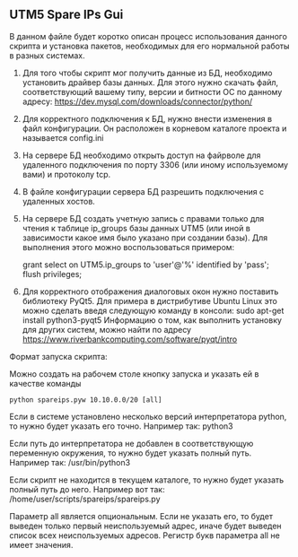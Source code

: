 UTM5 Spare IPs Gui
------------------

В данном файле будет коротко описан процесс использования данного скрипта
и установка пакетов, необходимых для его нормальной работы в разных системах.

1. Для того чтобы скрипт мог получить данные из БД, необходимо установить
   драйвер базы данных. Для этого нужно скачать файл, соответствующий вашему
   типу, версии и битности ОС по данному адресу:
   https://dev.mysql.com/downloads/connector/python/

2. Для корректного подключения к БД, нужно внести изменения в файл конфигурации.
   Он расположен в корневом каталоге проекта и называется config.ini

3. На сервере БД необходимо открыть доступ на файрволе для удаленного подключения
   по порту 3306 (или иному используемому вами) и протоколу tcp.

4. В файле конфигурации сервера БД разрешить подключения с удаленных хостов.

5. На сервере БД создать учетную запись с правами только для чтения к таблице
   ip_groups базы данных UTM5 (или иной в зависимости какое имя было указано
   при создании базы). Для выполнения этого можно воспользоваться примером:

    grant select on UTM5.ip_groups to 'user'@'%' identified by 'pass';  
    flush privileges;

6. Для корректного отображения диалоговых окон нужно поставить библиотеку PyQt5.
   Для примера в дистрибутиве Ubuntu Linux это можно сделать введя следующую
   команду в консоли: sudo apt-get install python3-pyqt5
   Информацию о том, как выполнить установку для других систем, можно найти по
   адресу https://www.riverbankcomputing.com/software/pyqt/intro

Формат запуска скрипта:

   Можно создать на рабочем столе кнопку запуска и указать ей в качестве команды

    python spareips.pyw 10.10.0.0/20 [all]

Если в системе установлено несколько версий интерпретатора python, то нужно будет
указать его точно. Например так: python3

Если путь до интерпретатора не добавлен в соответствующую переменную окружения, то
нужно будет указать полный путь. Например так: /usr/bin/python3

Если скрипт не находится в текущем каталоге, то нужно будет указать полный путь до него.
Например вот так: /home/user/scripts/spareips/spareips.py

Параметр all является опциональным. Если не указать его, то будет выведен только
первый неиспользуемый адрес, иначе будет выведен список всех неиспользуемых адресов.
Регистр букв параметра all не имеет значения.
